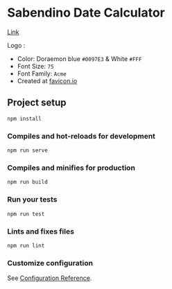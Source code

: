 # Sabendino Date Calculator

[Link](https://christhofer.github.io/date-calculator/)

Logo :

- Color: Doraemon blue `#0097E3` & White `#FFF`
- Font Size: `75`
- Font Family: `Acme`
- Created at [favicon.io](https://favicon.io)

## Project setup

```
npm install
```

### Compiles and hot-reloads for development

```
npm run serve
```

### Compiles and minifies for production

```
npm run build
```

### Run your tests

```
npm run test
```

### Lints and fixes files

```
npm run lint
```

### Customize configuration

See [Configuration Reference](https://cli.vuejs.org/config/).
